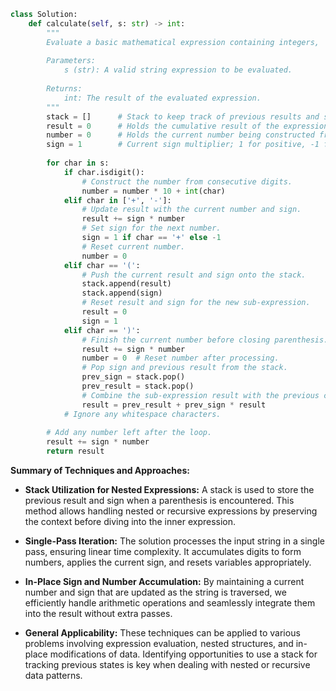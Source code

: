 ```python
class Solution:
    def calculate(self, s: str) -> int:
        """
        Evaluate a basic mathematical expression containing integers, '+', '-', parentheses, and spaces.
        
        Parameters:
            s (str): A valid string expression to be evaluated.
        
        Returns:
            int: The result of the evaluated expression.
        """
        stack = []      # Stack to keep track of previous results and signs.
        result = 0      # Holds the cumulative result of the expression.
        number = 0      # Holds the current number being constructed from digits.
        sign = 1        # Current sign multiplier; 1 for positive, -1 for negative.
        
        for char in s:
            if char.isdigit():
                # Construct the number from consecutive digits.
                number = number * 10 + int(char)
            elif char in ['+', '-']:
                # Update result with the current number and sign.
                result += sign * number
                # Set sign for the next number.
                sign = 1 if char == '+' else -1
                # Reset current number.
                number = 0
            elif char == '(':
                # Push the current result and sign onto the stack.
                stack.append(result)
                stack.append(sign)
                # Reset result and sign for the new sub-expression.
                result = 0
                sign = 1
            elif char == ')':
                # Finish the current number before closing parenthesis.
                result += sign * number
                number = 0  # Reset number after processing.
                # Pop sign and previous result from the stack.
                prev_sign = stack.pop()
                prev_result = stack.pop()
                # Combine the sub-expression result with the previous context.
                result = prev_result + prev_sign * result
            # Ignore any whitespace characters.
        
        # Add any number left after the loop.
        result += sign * number
        return result
```

**Summary of Techniques and Approaches:**

- **Stack Utilization for Nested Expressions:** A stack is used to store the previous result and sign when a parenthesis is encountered. This method allows handling nested or recursive expressions by preserving the context before diving into the inner expression.

- **Single-Pass Iteration:** The solution processes the input string in a single pass, ensuring linear time complexity. It accumulates digits to form numbers, applies the current sign, and resets variables appropriately.

- **In-Place Sign and Number Accumulation:** By maintaining a current number and sign that are updated as the string is traversed, we efficiently handle arithmetic operations and seamlessly integrate them into the result without extra passes.

- **General Applicability:** These techniques can be applied to various problems involving expression evaluation, nested structures, and in-place modifications of data. Identifying opportunities to use a stack for tracking previous states is key when dealing with nested or recursive data patterns.